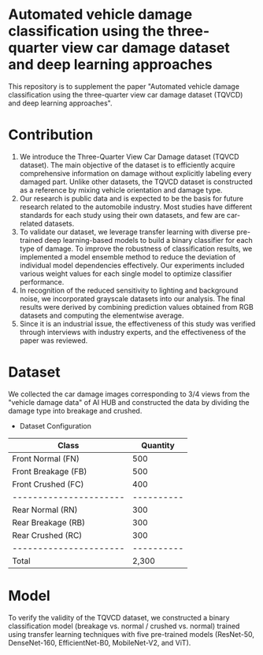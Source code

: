 # Automated vehicle damage classification using the three-quarter view car damage dataset and deep learning approaches

This repository is to supplement the paper "Automated vehicle damage classification using the three-quarter view car damage dataset (TQVCD) and deep learning approaches".

# Contribution
1. We introduce the Three-Quarter View Car Damage dataset (TQVCD dataset). The main objective of the dataset is to efficiently acquire comprehensive information on damage without explicitly labeling every damaged part. Unlike other datasets, the TQVCD dataset is constructed as a reference by mixing vehicle orientation and damage type.
2. Our research is public data and is expected to be the basis for future research related to the automobile industry. Most studies have different standards for each study using their own datasets, and few are car-related datasets.
3. To validate our dataset, we leverage transfer learning with diverse pre-trained deep learning-based models to build a binary classifier for each type of damage. To improve the robustness of classification results, we implemented a model ensemble method to reduce the deviation of individual model dependencies effectively. Our experiments included various weight values for each single model to optimize classifier performance.
4. In recognition of the reduced sensitivity to lighting and background noise, we incorporated grayscale datasets into our analysis. The final results were derived by combining prediction values obtained from RGB datasets and computing the elementwise average.    
5. Since it is an industrial issue, the effectiveness of this study was verified through interviews with industry experts, and the effectiveness of the paper was reviewed.

# Dataset
We collected the car damage images corresponding to 3/4 views from the "vehicle damage data" of AI HUB and constructed the data by dividing the damage type into breakage and crushed.

- Dataset Configuration

| Class                | Quantity |
|----------------------|----------|
| Front Normal (FN)    | 500      |
| Front Breakage (FB)  | 500      |
| Front Crushed (FC)   | 400      |
|----------------------|----------|
| Rear Normal (RN)     | 300      |
| Rear Breakage (RB)   | 300      |
| Rear Crushed (RC)    | 300      |
|----------------------|----------|
|       Total          | 2,300    |

# Model
To verify the validity of the TQVCD dataset, we constructed a binary classification model (breakage vs. normal / crushed vs. normal) trained using transfer learning techniques with five pre-trained models (ResNet-50, DenseNet-160, EfficientNet-B0, MobileNet-V2, and ViT).

